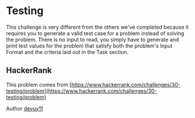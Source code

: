 # Testing

This challenge is very different from the others we've completed because it requires you to generate a valid test case for a problem instead of solving the problem. There is no input to read, you simply have to generate and print test values for the problem that satisfy both the problem's Input Format and the criteria laid out in the Task section. 

## HackerRank

This problem comes from [https://www.hackerrank.com/challenges/30-testing/problem](https://www.hackerrank.com/challenges/30-testing/problem)

Author [devuy11](https://www.hackerrank.com/devuy11)